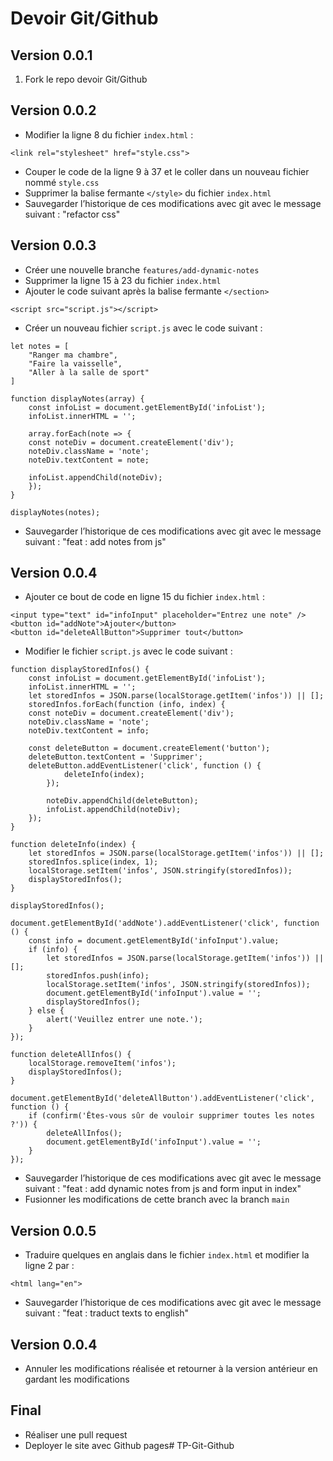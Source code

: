 # Devoir Git/Github

## Version 0.0.1

1. Fork le repo devoir Git/Github

## Version 0.0.2 
- Modifier la ligne 8 du fichier `index.html` : 
```
<link rel="stylesheet" href="style.css">
```
- Couper le code de la ligne 9 à 37 et le coller dans un nouveau fichier nommé `style.css`
- Supprimer la balise fermante `</style>` du fichier `index.html`
- Sauvegarder l’historique de ces modifications avec git avec le message suivant : "refactor css"

## Version 0.0.3 
- Créer une nouvelle branche `features/add-dynamic-notes`
- Supprimer la ligne 15 à 23 du fichier `index.html`
- Ajouter le code suivant après la balise fermante `</section>`
```
<script src="script.js"></script>
```

- Créer un nouveau fichier `script.js` avec le code suivant : 
```
let notes = [
    "Ranger ma chambre",
    "Faire la vaisselle",
    "Aller à la salle de sport"
]

function displayNotes(array) {
    const infoList = document.getElementById('infoList');
    infoList.innerHTML = '';

    array.forEach(note => {
    const noteDiv = document.createElement('div');
    noteDiv.className = 'note';
    noteDiv.textContent = note;

    infoList.appendChild(noteDiv);
    });
}

displayNotes(notes);

```

- Sauvegarder l’historique de ces modifications avec git avec le message suivant : "feat : add notes from js"

## Version 0.0.4

- Ajouter ce bout de code en ligne 15 du fichier `index.html` : 
```
<input type="text" id="infoInput" placeholder="Entrez une note" />
<button id="addNote">Ajouter</button>
<button id="deleteAllButton">Supprimer tout</button>
```

- Modifier le fichier `script.js` avec le code suivant :
```
function displayStoredInfos() {
    const infoList = document.getElementById('infoList');
    infoList.innerHTML = '';
    let storedInfos = JSON.parse(localStorage.getItem('infos')) || [];
    storedInfos.forEach(function (info, index) {
    const noteDiv = document.createElement('div');
    noteDiv.className = 'note';
    noteDiv.textContent = info;

    const deleteButton = document.createElement('button');
    deleteButton.textContent = 'Supprimer';
    deleteButton.addEventListener('click', function () {
            deleteInfo(index);
        });

        noteDiv.appendChild(deleteButton);
        infoList.appendChild(noteDiv);
    });
}

function deleteInfo(index) {
    let storedInfos = JSON.parse(localStorage.getItem('infos')) || [];
    storedInfos.splice(index, 1);
    localStorage.setItem('infos', JSON.stringify(storedInfos));
    displayStoredInfos();
}

displayStoredInfos();

document.getElementById('addNote').addEventListener('click', function () {
    const info = document.getElementById('infoInput').value;
    if (info) {
        let storedInfos = JSON.parse(localStorage.getItem('infos')) || [];
        storedInfos.push(info);
        localStorage.setItem('infos', JSON.stringify(storedInfos));
        document.getElementById('infoInput').value = '';
        displayStoredInfos();
    } else {
        alert('Veuillez entrer une note.');
    }
});

function deleteAllInfos() {
    localStorage.removeItem('infos');
    displayStoredInfos();
}

document.getElementById('deleteAllButton').addEventListener('click', function () {
    if (confirm('Êtes-vous sûr de vouloir supprimer toutes les notes ?')) {
        deleteAllInfos();
        document.getElementById('infoInput').value = '';
    }
});
```

- Sauvegarder l’historique de ces modifications avec git avec le message suivant : "feat : add dynamic notes from js and form input in index"
- Fusionner les modifications de cette branch avec la branch `main`

## Version 0.0.5

- Traduire quelques en anglais dans le fichier `index.html` et modifier la ligne 2 par :
```
<html lang="en">
```
- Sauvegarder l’historique de ces modifications avec git avec le message suivant : "feat : traduct texts to english"

## Version 0.0.4

- Annuler les modifications réalisée et retourner à la version antérieur en gardant les modifications

## Final

- Réaliser une pull request
- Deployer le site avec Github pages# TP-Git-Github
